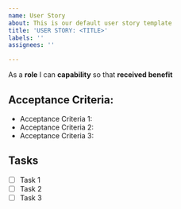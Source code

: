 ```yaml
---
name: User Story
about: This is our default user story template
title: 'USER STORY: <TITLE>'
labels: ''
assignees: ''

---
```


As a **role** I can **capability** so that **received benefit**

## Acceptance Criteria:
- Acceptance Criteria 1:
- Acceptance Criteria 2:
- Acceptance Criteria 3:

## Tasks
- [ ] Task 1
- [ ] Task 2
- [ ] Task 3
